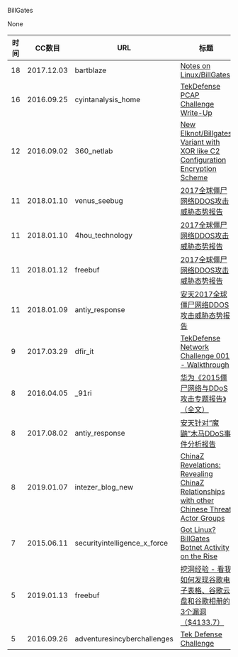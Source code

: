 BillGates

None

| 时间 | CC数目 | URL | 标题 |
| ---- | ----- | --- | --- |
| 18 | 2017.12.03 | bartblaze | [Notes on Linux/BillGates](https://bartblaze.blogspot.com/2017/12/notes-on-linuxbillgates.html) |
| 16 | 2016.09.25 | cyintanalysis_home | [TekDefense PCAP Challenge Write-Up](http://www.cyintanalysis.com/tekdefense-pcap-challenge-write-up/) |
| 12 | 2016.09.02 | 360_netlab | [New Elknot/Billgates Variant with XOR like C2 Configuration Encryption Scheme](http://blog.netlab.360.com/new-elknot-billgates-variant-with-xor-like-c2-configuration-encryption-scheme/) |
| 11 | 2018.01.10 | venus_seebug | [2017全球僵尸网络DDOS攻击威胁态势报告](https://paper.seebug.org/502/) |
| 11 | 2018.01.10 | 4hou_technology | [2017全球僵尸网络DDOS攻击威胁态势报告](http://www.4hou.com/technology/9866.html) |
| 11 | 2018.01.12 | freebuf | [2017全球僵尸网络DDOS攻击威胁态势报告](http://www.freebuf.com/articles/paper/159800.html) |
| 11 | 2018.01.09 | antiy_response | [安天2017全球僵尸网络DDOS攻击威胁态势报告](http://www.antiy.com/response/Antiy-Global-Botnet-DDoS-Attack-Threat-Report-2017.html) |
| 9 | 2017.03.29 | dfir_it | [TekDefense Network Challenge 001 - Walkthrough](https://dfir.it/blog/2017/03/29/tekdefense-network-challenge-001-walkthrough/) |
| 8 | 2016.04.05 | _91ri | [华为《2015僵尸网络与DDoS攻击专题报告》（全文）](http://www.91ri.org/15523.html) |
| 8 | 2017.08.02 | antiy_response | [安天针对“魔鼬”木马DDoS事件分析报告](http://www.antiy.com/response/weasel.html) |
| 8 | 2019.01.07 | intezer_blog_new | [ChinaZ Revelations: Revealing ChinaZ Relationships with other Chinese Threat Actor Groups](https://www.intezer.com/blog-chinaz-relations/) |
| 7 | 2015.06.11 | securityintelligence_x_force | [Got Linux? BillGates Botnet Activity on the Rise](https://securityintelligence.com/got-linux-billgates-botnet-activity-on-the-rise/) |
| 5 | 2019.01.13 | freebuf | [挖洞经验 - 看我如何发现谷歌电子表格、谷歌云盘和谷歌相册的3个漏洞（$4133.7）](https://www.freebuf.com/vuls/192342.html) |
| 5 | 2016.09.26 | adventuresincyberchallenges | [Tek Defense Challenge](https://adventuresincyberchallenges.blogspot.com/2016/09/tek-defense-challenge.html) |

